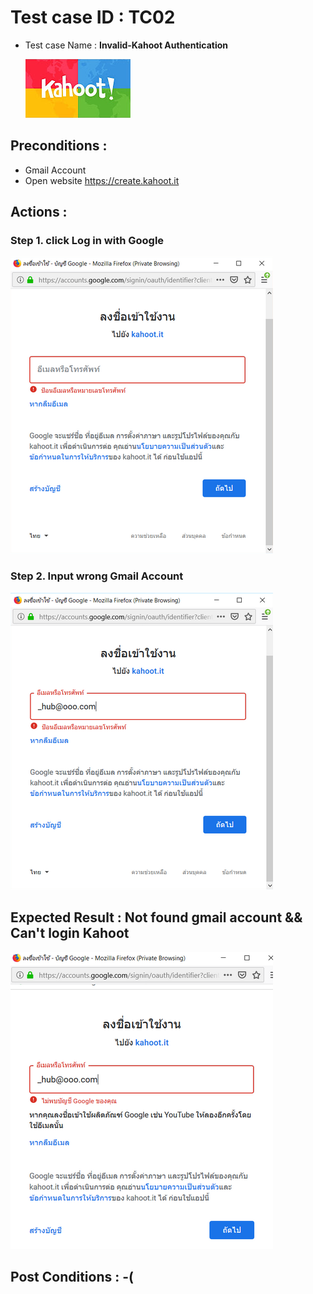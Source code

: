 # Test case ID : TC02
* Test case Name : **Invalid-Kahoot Authentication**

     ![Kahoot](kahoot.jpg)

## Preconditions : 
  * Gmail Account
  * Open website https://create.kahoot.it
  
## Actions : 

  ### Step 1. click Log in with Google
  ![Kahoot](TC02_Kahoot02.png)
  
  ### Step 2. Input wrong Gmail Account
  ![Kahoot](TC02_Kahoot03.png)
  
## Expected Result : **Not found gmail account && Can't login Kahoot**
  ![Kahoot](TC02_Kahoot04.png)
  
## Post Conditions : -(
  
